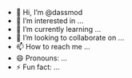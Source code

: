 - 👋 Hi, I’m @dassmod
- 👀 I’m interested in ...
- 🌱 I’m currently learning ...
- 💞️ I’m looking to collaborate on ...
- 📫 How to reach me ...
- 😄 Pronouns: ...
- ⚡ Fun fact: ...

<!---
dassmod/dassmod is a ✨ special ✨ repository because its `README.md` (this file) appears on your GitHub profile.
You can click the Preview link to take a look at your changes.
--->
